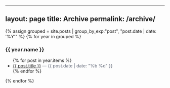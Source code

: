 
---
layout: page
title: Archive
permalink: /archive/
---

{% assign grouped = site.posts | group_by_exp:"post", "post.date | date: '%Y'" %}
{% for year in grouped %}
### {{ year.name }}
<ul>
  {% for post in year.items %}
    <li><a href="{{ post.url | relative_url }}">{{ post.title }}</a> <span style="color:#596070">— {{ post.date | date: "%b %d" }}</span></li>
  {% endfor %}
</ul>
{% endfor %}
